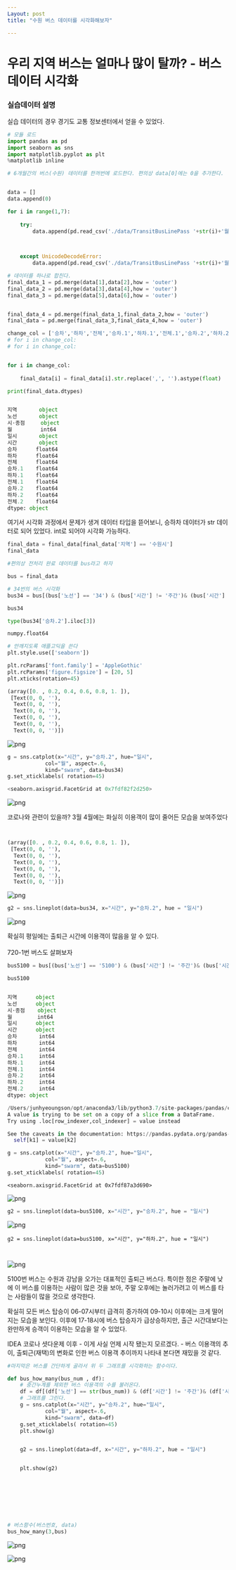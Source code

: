 ```yaml
---
Layout: post
title: "수원 버스 데이터를 시각화해보자"

---
```




# 우리 지역 버스는 얼마나 많이 탈까? - 버스 데이터 시각화


### 실습데이터 설명

실습 데이터의 경우 경기도 교통 정보센터에서 얻을 수 있었다.


```python
# 모듈 로드
import pandas as pd
import seaborn as sns
import matplotlib.pyplot as plt
%matplotlib inline
```


```python
# 6개월간의 버스(수원) 데이터를 한꺼번에 로드한다. 편의상 data[0]에는 0을 추가한다. 


data = []
data.append(0)

for i in range(1,7):
        
    try:
        data.append(pd.read_csv('./data/TransitBusLinePass '+str(i)+'월.csv', encoding = 'cp949'))


    
    except UnicodeDecodeError:
        data.append(pd.read_csv('./data/TransitBusLinePass '+str(i)+'월.csv', encoding = 'utf-8'))


```



```python
# 데이터를 하나로 합친다.
final_data_1 = pd.merge(data[1],data[2],how = 'outer')
final_data_2 = pd.merge(data[3],data[4],how = 'outer')
final_data_3 = pd.merge(data[5],data[6],how = 'outer')


final_data_4 = pd.merge(final_data_1,final_data_2,how = 'outer')
final_data = pd.merge(final_data_3,final_data_4,how = 'outer')

change_col = ['승차','하차','전체','승차.1','하차.1','전체.1','승차.2','하차.2','전체.2']
# for i in change_col:
# for i in change_col:


for i in change_col:
    
    final_data[i] = final_data[i].str.replace(',', '').astype(float)

print(final_data.dtypes)



```

```python
지역       object
노선       object
시·종점     object
월         int64
일시       object
시간       object
승차      float64
하차      float64
전체      float64
승차.1    float64
하차.1    float64
전체.1    float64
승차.2    float64
하차.2    float64
전체.2    float64
dtype: object
```


여기서 시각화 과정에서 문제가 생겨 데이터 타입을 뜯어보니, 승하차 데이터가 str 데이터로 되어 있었다. int로 되어야 시각화 가능하다.


```python
final_data = final_data[final_data['지역'] == '수원시']
final_data

#편의상 전처리 완료 데이터를 bus라고 하자

bus = final_data
```


```python
# 34번의 버스 시각화
bus34 = bus[(bus['노선'] == '34') & (bus['시간'] != '주간')& (bus['시간'] != '전일')]
```


```python
bus34
```


```python
type(bus34['승차.2'].iloc[3])
```




```python
numpy.float64
```




```python
# 안깨지도록 애플고딕을 쓴다
plt.style.use(['seaborn'])

plt.rcParams['font.family'] = 'AppleGothic'
plt.rcParams['figure.figsize'] = [20, 5]
plt.xticks(rotation=45)


```




```python
(array([0. , 0.2, 0.4, 0.6, 0.8, 1. ]),
 [Text(0, 0, ''),
  Text(0, 0, ''),
  Text(0, 0, ''),
  Text(0, 0, ''),
  Text(0, 0, ''),
  Text(0, 0, '')])
```




![png](/assets/img/output_10_1.png)



```python
g = sns.catplot(x="시간", y="승차.2", hue="일시",
            col="월", aspect=.6,
            kind="swarm", data=bus34)
g.set_xticklabels( rotation=45)
```



```python
<seaborn.axisgrid.FacetGrid at 0x7fdf82f2d250>
```




![png](/assets/img/output_11_2.png)


코로나와 관련이 있을까? 3월 4월에는 화실히 이용객이 많이 줄어든 모습을 보여주었다


```


```


```python
(array([0. , 0.2, 0.4, 0.6, 0.8, 1. ]),
 [Text(0, 0, ''),
  Text(0, 0, ''),
  Text(0, 0, ''),
  Text(0, 0, ''),
  Text(0, 0, ''),
  Text(0, 0, '')])
```




![png](output_13_1.png)



```python
g2 = sns.lineplot(data=bus34, x="시간", y="승차.2", hue = "일시")

```


![png](/assets/img/output_14_0.png)


확실히 평일에는 출퇴근 시간에 이용객이 많음을 알 수 있다. </br></br>
720-1번 버스도 살펴보자


```python
bus5100 = bus[(bus['노선'] == '5100') & (bus['시간'] != '주간')& (bus['시간'] != '전일')]
```


```python
bus5100
```






```python


```

```python
지역      object
노선      object
시·종점    object
월        int64
일시      object
시간      object
승차       int64
하차       int64
전체       int64
승차.1     int64
하차.1     int64
전체.1     int64
승차.2     int64
하차.2     int64
전체.2     int64
dtype: object
```


```python
/Users/junhyeoungson/opt/anaconda3/lib/python3.7/site-packages/pandas/core/frame.py:3065: SettingWithCopyWarning: 
A value is trying to be set on a copy of a slice from a DataFrame.
Try using .loc[row_indexer,col_indexer] = value instead

See the caveats in the documentation: https://pandas.pydata.org/pandas-docs/stable/user_guide/indexing.html#returning-a-view-versus-a-copy
  self[k1] = value[k2]
```



```python
g = sns.catplot(x="시간", y="승차.2", hue="일시",
            col="월", aspect=.6,
            kind="swarm", data=bus5100)
g.set_xticklabels( rotation=45)
```



    <seaborn.axisgrid.FacetGrid at 0x7fdf87a3d690>




![png](/assets/img/output_19_2.png)



```python
g2 = sns.lineplot(data=bus5100, x="시간", y="승차.2", hue = "일시")


```


![png](/assets/img/output_20_0.png)



```
g2 = sns.lineplot(data=bus5100, x="시간", y="하차.2", hue = "일시")



```


![png](/assets/img/output_21_0.png)


5100번 버스는 수원과 강남을 오가는 대표적인 출퇴근 버스다. 특이한 점은 주말에 낮에 이 버스를 이용하는 사람이 많은 것을 보아, 주말 오후에는 놀러가려고 이 버스를 타는 사람들이 많을 것으로 생각한다. 

확실히 모든 버스 탑승이 06-07시부터 급격히 증가하여 09-10시 이후에는 크게 떨어지는 모습을 보인다. 
이후에 17-18시에 버스 탑승자가 급상승하지만, 출근 시간대보다는 완만하게 승객이 이용하는 모습을 알 수 있었다.


IDEA 코로나 셧다운제 이후 - 이게 사실 언제 시작 됐는지 모르겠다. - 버스 이용객의 추이, 출퇴근(재택)의 변화로 인한 버스 이용객 추이까지 나타내 본다면 재밌을 것 같다.



```python
#마지막은 버스를 간단하게 골라서 위 두 그래프를 시각화하는 함수이다.

def bus_how_many(bus_num , df):
    # 중간누계를 제외한 버스 이용객의 수를 불러온다.
    df = df[(df['노선'] == str(bus_num)) & (df['시간'] != '주간')& (df['시간'] != '전일')]
    # 그래프를 그린다.
    g = sns.catplot(x="시간", y="승차.2", hue="일시",
            col="월", aspect=.6,
            kind="swarm", data=df)
    g.set_xticklabels( rotation=45)
    plt.show(g)


    g2 = sns.lineplot(data=df, x="시간", y="하차.2", hue = "일시")


    plt.show(g2)
    





    
```


```python
# 버스함수(버스번호, data)
bus_how_many(3,bus)
```





![png](/assets/img/output_25_1.png)



![png](/assets/img/output_25_2.png)



